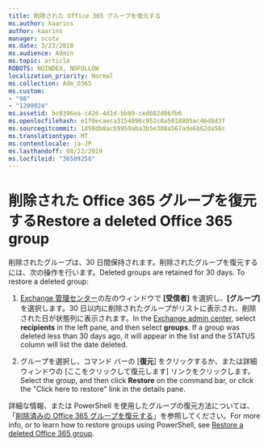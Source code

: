 ```yaml
---
title: 削除された Office 365 グループを復元する
ms.author: kaarins
author: kaarins
manager: scotv
ms.date: 3/23/2018
ms.audience: Admin
ms.topic: article
ROBOTS: NOINDEX, NOFOLLOW
localization_priority: Normal
ms.collection: Adm_O365
ms.custom:
- "98"
- "1200024"
ms.assetid: bc0396ea-c426-4d1d-bb89-ced602d06fb6
ms.openlocfilehash: e1f0ecaeca3154096c952c0a5018805ac46d8d3f
ms.sourcegitcommit: 1d98db8acb9959aba3b5e308a567ade6b62da56c
ms.translationtype: MT
ms.contentlocale: ja-JP
ms.lasthandoff: 08/22/2019
ms.locfileid: "36509258"
---
```

# <a name="restore-a-deleted-office-365-group"></a><span data-ttu-id="c9ffb-102">削除された Office 365 グループを復元する</span><span class="sxs-lookup"><span data-stu-id="c9ffb-102">Restore a deleted Office 365 group</span></span>

<span data-ttu-id="c9ffb-p101">削除されたグループは、30 日間保持されます。削除されたグループを復元するには、次の操作を行います。</span><span class="sxs-lookup"><span data-stu-id="c9ffb-p101">Deleted groups are retained for 30 days. To restore a deleted group:</span></span>
  
1. <span data-ttu-id="c9ffb-p102">[Exchange 管理センター](https://outlook.office365.com/ecp/)の左のウィンドウで **[受信者]** を選択し、**[グループ]** を選択します。30 日以内に削除されたグループがリストに表示され、削除された日が状態列に表示されます。</span><span class="sxs-lookup"><span data-stu-id="c9ffb-p102">In the [Exchange admin center](https://outlook.office365.com/ecp/), select **recipients** in the left pane, and then select **groups**. If a group was deleted less than 30 days ago, it will appear in the list and the STATUS column will list the date deleted.</span></span>

2. <span data-ttu-id="c9ffb-107">グループを選択し、コマンド バーの [**復元**] をクリックするか、または詳細ウィンドウの [ここをクリックして復元します] リンクをクリックします。</span><span class="sxs-lookup"><span data-stu-id="c9ffb-107">Select the group, and then click **Restore** on the command bar, or click the "Click here to restore" link in the details pane.</span></span>

<span data-ttu-id="c9ffb-108">詳細な情報、または PowerShell を使用したグループの復元方法については、「[削除済みの Office 365 グループを復元する](https://go.microsoft.com/fwlink/?linkid=867802)」を参照してください。</span><span class="sxs-lookup"><span data-stu-id="c9ffb-108">For more info, or to learn how to restore groups using PowerShell, see [Restore a deleted Office 365 group](https://go.microsoft.com/fwlink/?linkid=867802).</span></span>
  